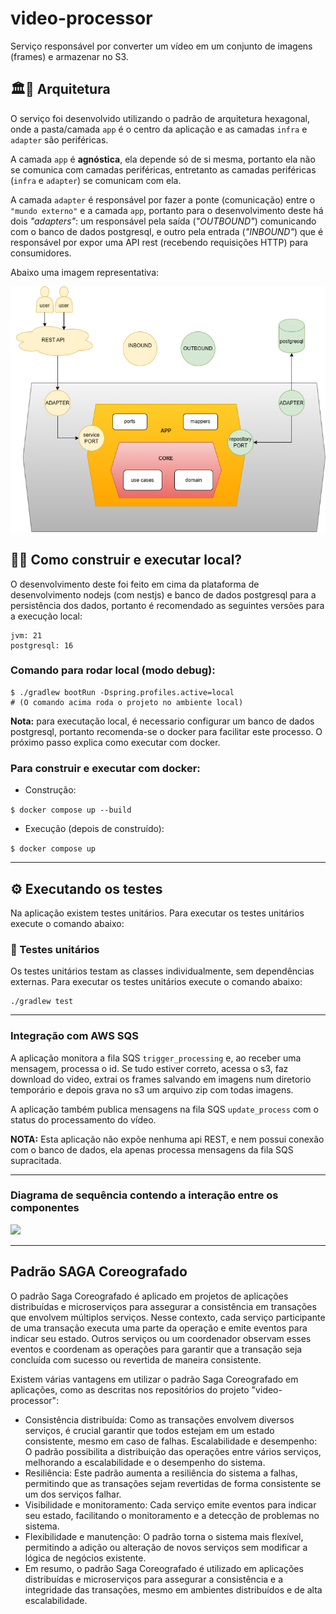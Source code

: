# video-processor

Serviço responsável por converter um vídeo em um conjunto de imagens (frames) e armazenar no S3.

## 🏛👷 Arquitetura

O serviço foi desenvolvido utilizando o padrão de arquitetura hexagonal, onde a pasta/camada `app` é o centro da aplicação e as camadas `infra` e `adapter` são periféricas.

A camada `app` é <strong>agnóstica</strong>, ela depende só de si mesma, portanto ela não se comunica com camadas periféricas, entretanto as camadas periféricas (`infra` e `adapter`) se comunicam com ela.

A camada `adapter` é responsável por fazer a ponte (comunicação) entre o `"mundo externo"` e a camada `app`, portanto para o desenvolvimento deste há dois *"adapters"*: um responsável pela saída (*"OUTBOUND"*) comunicando com o banco de dados postgresql, e outro pela entrada (*"INBOUND"*) que é responsável por expor uma API rest (recebendo requisições HTTP) para consumidores.

Abaixo uma imagem representativa:

<img src="docs/Arquitetura-hexagonal.drawio.png" />


## 👷🏃 Como construir e executar local?

O desenvolvimento deste foi feito em cima da plataforma de desenvolvimento nodejs (com nestjs) e banco de dados postgresql para a persistência dos dados, portanto é recomendado as seguintes versões para a execução local:
```
jvm: 21
postgresql: 16
```

### Comando para rodar local (modo debug):
```
$ ./gradlew bootRun -Dspring.profiles.active=local
# (O comando acima roda o projeto no ambiente local)
```

**Nota:** para executação local, é necessario configurar um banco de dados postgresql, portanto recomenda-se o docker para facilitar este processo. O próximo passo explica como executar com docker.


### Para construir e executar com docker:

- Construção:

```$ docker compose up --build```

- Execução (depois de construído):

```$ docker compose up```

--- 

## ⚙️ Executando os testes

Na aplicação existem testes unitários. Para executar os testes unitários execute o comando abaixo:

### 🔩 Testes unitários

Os testes unitários testam as classes individualmente, sem dependências externas. Para executar os testes unitários execute o comando abaixo:

```
./gradlew test
```
---

### Integração com AWS SQS

A aplicação monitora a fila SQS `trigger_processing` e, ao receber uma mensagem, processa o id. 
Se tudo estiver correto, acessa o s3, faz download do video, extrai os frames salvando em imagens num diretorio temporário e depois grava no s3 um arquivo zip com todas imagens.

A aplicação também publica mensagens na fila SQS `update_process` com o status do processamento do vídeo.

**NOTA:** Esta aplicação não expõe nenhuma api REST, e nem possui conexão com o banco de dados, ela apenas processa mensagens da fila SQS supracitada.

---
### Diagrama de sequência contendo a interação entre os componentes

<img src="docs/diagrama_sequencia.png" />

----
## Padrão SAGA Coreografado
O padrão Saga Coreografado é aplicado em projetos de aplicações distribuídas e microserviços para assegurar a consistência em transações que envolvem múltiplos serviços. Nesse contexto, cada serviço participante de uma transação executa uma parte da operação e emite eventos para indicar seu estado. Outros serviços ou um coordenador observam esses eventos e coordenam as operações para garantir que a transação seja concluída com sucesso ou revertida de maneira consistente.

Existem várias vantagens em utilizar o padrão Saga Coreografado em aplicações, como as descritas nos repositórios do projeto "video-processor":

- Consistência distribuída: Como as transações envolvem diversos serviços, é crucial garantir que todos estejam em um estado consistente, mesmo em caso de falhas.
  Escalabilidade e desempenho: O padrão possibilita a distribuição das operações entre vários serviços, melhorando a escalabilidade e o desempenho do sistema.
- Resiliência: Este padrão aumenta a resiliência do sistema a falhas, permitindo que as transações sejam revertidas de forma consistente se um dos serviços falhar.
- Visibilidade e monitoramento: Cada serviço emite eventos para indicar seu estado, facilitando o monitoramento e a detecção de problemas no sistema.
- Flexibilidade e manutenção: O padrão torna o sistema mais flexível, permitindo a adição ou alteração de novos serviços sem modificar a lógica de negócios existente.
- Em resumo, o padrão Saga Coreografado é utilizado em aplicações distribuídas e microserviços para assegurar a consistência e a integridade das transações, mesmo em ambientes distribuídos e de alta escalabilidade.  